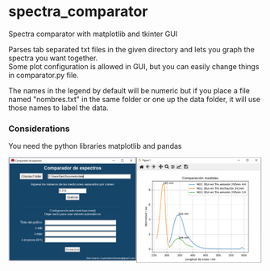 # spectra_comparator  
Spectra comparator with matplotlib and tkinter GUI  

Parses tab separated txt files in the given directory and lets you graph the spectra you want together.  
Some plot configuration is allowed in GUI, but you can easily change things in comparator.py file.  

The names in the legend by default will be numeric but if you place a file named "nombres.txt" in the same folder or one up the data folder, it will use those names to label the data.  

### Considerations  
You need the python libraries matplotlib and pandas  
  
![](example.png)
